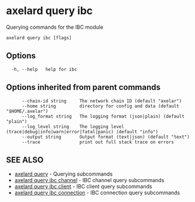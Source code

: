 # axelard query ibc

Querying commands for the IBC module

```
axelard query ibc [flags]
```

## Options

```
  -h, --help   help for ibc
```

## Options inherited from parent commands

```
      --chain-id string     The network chain ID (default "axelar")
      --home string         directory for config and data (default "$HOME/.axelar")
      --log_format string   The logging format (json|plain) (default "plain")
      --log_level string    The logging level (trace|debug|info|warn|error|fatal|panic) (default "info")
      --output string       Output format (text|json) (default "text")
      --trace               print out full stack trace on errors
```

## SEE ALSO

- [axelard query](/cli-docs/v0_27_0/axelard_query) - Querying subcommands
- [axelard query ibc channel](/cli-docs/v0_27_0/axelard_query_ibc_channel) - IBC channel query subcommands
- [axelard query ibc client](/cli-docs/v0_27_0/axelard_query_ibc_client) - IBC client query subcommands
- [axelard query ibc connection](/cli-docs/v0_27_0/axelard_query_ibc_connection) - IBC connection query subcommands
